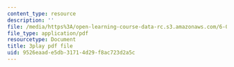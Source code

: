 ```yaml
---
content_type: resource
description: ''
file: /media/https%3A/open-learning-course-data-rc.s3.amazonaws.com/6-00sc-introduction-to-computer-science-and-programming-spring-2011/9526eaade5db31714d29f8ac723d2a5c_QnAUd-em3E.pdf
file_type: application/pdf
resourcetype: Document
title: 3play pdf file
uid: 9526eaad-e5db-3171-4d29-f8ac723d2a5c
---
```

